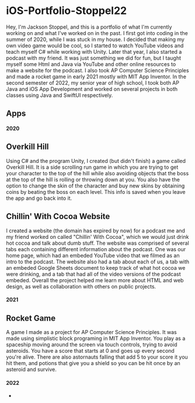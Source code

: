# iOS-Portfolio-Stoppel22
Hey, I'm Jackson Stoppel, and this is a portfolio of what I'm currently working on and what I've worked on in the past. I first got into coding in the summer of 2020, while I was stuck in my house. I decided that making my own video game would be cool, so I started to watch YouTube videos and teach myself C# while working with Unity. Later that year, I also started a podcast with my friend. It was just something we did for fun, but I taught myself some Html and Java via YouTube and other online resources to make a website for the podcast. I also took AP Computer Science Principles and made a rocket game in early 2021 mostly with MIT App Inventor. In the second semester of 2022, my senior year of high school, I took both AP Java and iOS App Development and worked on several projects in both classes using Java and SwiftUI respectively. 
## Apps
#### 2020
## Overkill Hill
Using C# and the program Unity, I created (but didn't finish) a game called Overkill Hill. It is a side scrolling run game in which you are trying to get your character to the top of the hill while also avoiding objects that the boss at the top of the hill is rolling or throwing down at you. You also have the option to change the skin of the character and buy new skins by obtaining coins by beating the boss on each level. This info is saved when you leave the app and go back into it.
## Chillin' With Cocoa Website
I created a website (the domain has expired by now) for a podcast me and my friend worked on called "Chillin' With Cocoa", which we would just drink hot cocoa and talk about dumb stuff. The website was comprised of several tabs each containing different information about the podcast. One was our home page, which had an embeded YouTube video that we filmed as an intro to the podcast. The website also had a tab about each of us, a tab with an embeded Google Sheets document to keep track of what hot cocoa we were drinking, and a tab that had all of the video versions of the podcast embeded. Overall the project helped me learn more about HTML and web design, as well as collaboration with others on public projects.
#### 2021
## Rocket Game
A game I made as a project for AP Computer Science Principles. It was made using simplistic block programing in MIT App Inventor. You play as a spaceship moving around the screen via touch controls, trying to avoid asteroids. You have a score that starts at 0 and goes up every second you're alive. There are also astornauts falling that add 5 to your score it you hit them, and potions that give you a shield so you can be hit once by an asteroid and survive.
#### 2022
 * 
